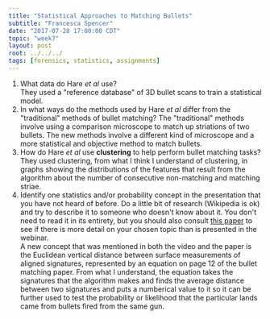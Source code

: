 ```yaml
---
title: "Statistical Approaches to Matching Bullets"
subtitle: "Francesca Spencer"
date: "2017-07-28 17:00:00 CDT"
topic: "week7"
layout: post
root: ../../../
tags: [forensics, statistics, assignments]
---
```


1. What data do Hare *et al* use?  
They used a "reference database" of 3D bullet scans to train a statistical model.  
2. In what ways do the methods used by Hare *et al* differ from the "traditional" methods of bullet matching? 
The "traditional" methods involve using a comparison microscope to match up striations of two bullets. The new methods involve a different kind of microscope and a more statistical and objective method to match bullets.  
3. How do Hare *et al* use **clustering** to help perform bullet matching tasks?  
They used clustering, from what I think I understand of clustering, in graphs showing the distributions of the features that result from the algorithm about the number of consecutive non-matching and matching striae.
4. Identify one statistics and/or probability concept in the presentation that you have not heard of before. Do a little bit of research (Wikipedia is ok) and try to describe it to someone who doesn't know about it. You don't need to read it in its entirety, but you should also consult [this paper](bulletmatchingpaper.pdf) to see if there is more detail on your chosen topic than is presented in the webinar.  
A new concept that was mentioned in both the video and the paper is the Euclidean vertical distance between surface measurements of aligned signatures, represented by an equation on page 12 of the bullet matching paper. From what I understand, the equation takes the signatures that the algorithm makes and finds the average distance between two signatures and puts a numberical value to it so it can be further used to test the probability or likelihood that the particular lands came from bullets fired from the same gun.

